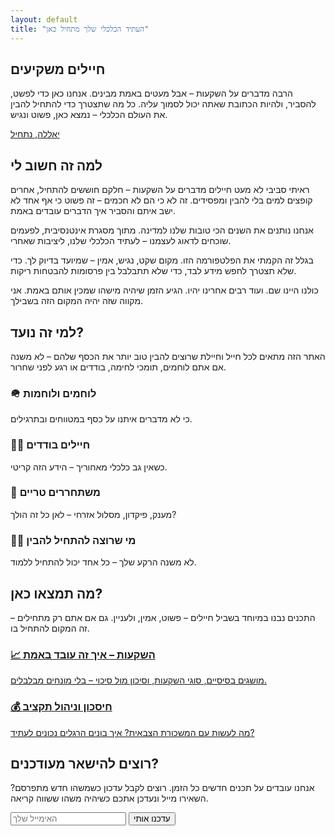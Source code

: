 ```yaml
---
layout: default
title: "העתיד הכלכלי שלך מתחיל כאן"
---
```


<section class="hero">
  <div>
    <h1>חיילים משקיעים</h1>
    <p>הרבה מדברים על השקעות – אבל מעטים באמת מבינים. אנחנו כאן כדי לפשט, להסביר, ולהיות הכתובת שאתה יכול לסמוך עליה. כל מה שתצטרך כדי להתחיל להבין את העולם הכלכלי – נמצא כאן, פשוט ונגיש.</p>
    <div class="cta">
      <a class="btn" href="#start">יאללה, נתחיל</a>
    </div>
  </div>
</section>

<section class="section" id="start">
  <h2>למה זה חשוב לי</h2>
  <div class="story">
    <p>
      ראיתי סביבי לא מעט חיילים מדברים על השקעות – חלקם חוששים להתחיל, אחרים קופצים למים בלי להבין ומפסידים. זה לא כי הם לא חכמים – זה פשוט כי אף אחד לא ישב איתם והסביר איך הדברים עובדים באמת.
    </p>
    <p>
      אנחנו נותנים את השנים הכי טובות שלנו למדינה. מתוך מסגרת אינטנסיבית, לפעמים שוכחים לדאוג לעצמנו – לעתיד הכלכלי שלנו, ליציבות שאחרי.
    </p>
    <p>
      בגלל זה הקמתי את הפלטפורמה הזו. מקום שקט, נגיש, אמין – שמיועד בדיוק לך. כדי שלא תצטרך לחפש מידע לבד, כדי שלא תתבלבל בין פרסומות להבטחות ריקות.
    </p>
    <p>
      כולנו היינו שם. ועוד רבים אחרינו יהיו. הגיע הזמן שיהיה מישהו שמכין אותם באמת. אני מקווה שזה יהיה המקום הזה בשבילך.
    </p>
  </div>
</section>

<section class="section">
  <h2>למי זה נועד?</h2>
  <p>האתר הזה מתאים לכל חייל וחיילת שרוצים להבין טוב יותר את הכסף שלהם – לא משנה אם אתם לוחמים, תומכי לחימה, בודדים או רגע לפני שחרור.</p>
  <div class="cards">
    <div class="card"><h3>🪖 לוחמים ולוחמות</h3><p>כי לא מדברים איתנו על כסף במטווחים ובתרגילים.</p></div>
    <div class="card"><h3>🧍‍♂️ חיילים בודדים</h3><p>כשאין גב כלכלי מאחוריך – הידע הזה קריטי.</p></div>
    <div class="card"><h3>🛫 משתחררים טריים</h3><p>מענק, פיקדון, מסלול אזרחי – לאן כל זה הולך?</p></div>
    <div class="card"><h3>👨‍💻 מי שרוצה להתחיל להבין</h3><p>לא משנה הרקע שלך – כל אחד יכול להתחיל ללמוד.</p></div>
  </div>
</section>

<section class="section">
  <h2>מה תמצאו כאן?</h2>
  <p>התכנים נבנו במיוחד בשביל חיילים – פשוט, אמין, ולעניין. גם אם אתם רק מתחילים – זה המקום להתחיל בו.</p>
  <div class="cards">
    <a href="/topics/investing-basics.html" class="card-link">
      <div class="card">
        <h3>📈 השקעות – איך זה עובד באמת</h3>
        <p>מושגים בסיסיים, סוגי השקעות, וסיכון מול סיכוי – בלי מונחים מבלבלים.</p>
      </div>
    </a>
    <a href="/topics/saving-budgeting.html" class="card-link">
      <div class="card">
        <h3>💰 חיסכון וניהול תקציב</h3>
        <p>מה לעשות עם המשכורת הצבאית? איך בונים הרגלים נכונים לעתיד?</p>
      </div>
    </a>
    <!-- Add other card links here -->
  </div>
</section>

<section class="section">
  <h2>רוצים להישאר מעודכנים?</h2>
  <p>אנחנו עובדים על תכנים חדשים כל הזמן. רוצים לקבל עדכון כשמשהו חדש מתפרסם? השאירו מייל ונעדכן אתכם כשיהיה משהו ששווה קריאה.</p>
  <form class="newsletter-form">
    <input type="email" placeholder="האימייל שלך">
    <button type="submit" class="btn">עדכנו אותי</button>
  </form>
</section>
